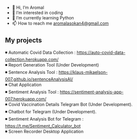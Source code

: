 - 👋 Hi, I’m Aromal
- 👀 I’m interested in coding
- 🌱 I’m currently learning Python
- 📫 How to reach me aromalasokan4@gmail.com


My projects
-----------
◾ Automatic Covid Data Collection : https://auto-covid-data-collection.herokuapp.com/  
◾ Report Generation Tool (Under Development)  
◾ Sentence Analysis Tool : https://klaus-mikaelson-007.github.io/sentenceAnalysisAI/  
◾ Chat Application  
◾ Sentiment Analysis Tool : https://sentiment-analysis-app-007.herokuapp.com/  
◾ Covid Vaccination Details Telegram Bot (Under Development).  
◾ Chatbot for Telegram (Under Development).  
◾ Sentiment Analysis Bot for Telegram : https://t.me/Sentiment_Calculator_bot  
◾ Screen Recorder Desktop Application 
